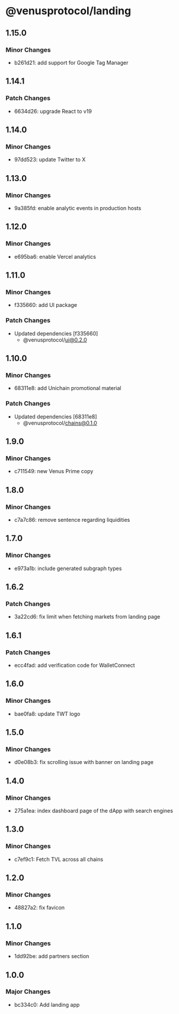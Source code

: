 # @venusprotocol/landing

## 1.15.0

### Minor Changes

- b261d21: add support for Google Tag Manager

## 1.14.1

### Patch Changes

- 6634d26: upgrade React to v19

## 1.14.0

### Minor Changes

- 97dd523: update Twitter to X

## 1.13.0

### Minor Changes

- 9a385fd: enable analytic events in production hosts

## 1.12.0

### Minor Changes

- e695ba6: enable Vercel analytics

## 1.11.0

### Minor Changes

- f335660: add UI package

### Patch Changes

- Updated dependencies [f335660]
  - @venusprotocol/ui@0.2.0

## 1.10.0

### Minor Changes

- 68311e8: add Unichain promotional material

### Patch Changes

- Updated dependencies [68311e8]
  - @venusprotocol/chains@0.1.0

## 1.9.0

### Minor Changes

- c711549: new Venus Prime copy

## 1.8.0

### Minor Changes

- c7a7c86: remove sentence regarding liquidities

## 1.7.0

### Minor Changes

- e973a1b: include generated subgraph types

## 1.6.2

### Patch Changes

- 3a22cd6: fix limit when fetching markets from landing page

## 1.6.1

### Patch Changes

- ecc4fad: add verification code for WalletConnect

## 1.6.0

### Minor Changes

- bae0fa8: update TWT logo

## 1.5.0

### Minor Changes

- d0e08b3: fix scrolling issue with banner on landing page

## 1.4.0

### Minor Changes

- 275a1ea: index dashboard page of the dApp with search engines

## 1.3.0

### Minor Changes

- c7ef9c1: Fetch TVL across all chains

## 1.2.0

### Minor Changes

- 48827a2: fix favicon

## 1.1.0

### Minor Changes

- 1dd92be: add partners section

## 1.0.0

### Major Changes

- bc334c0: Add landing app
